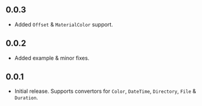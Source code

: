 ## 0.0.3

- Added `Offset` & `MaterialColor` support.

## 0.0.2

- Added example & minor fixes.

## 0.0.1

- Initial release. Supports convertors for `Color`, `DateTime`, `Directory`, `File` & `Duration`.
